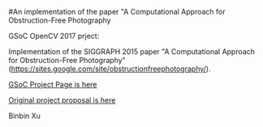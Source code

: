 #An implementation of the paper "A Computational Approach for Obstruction-Free Photography

GSoC OpenCV 2017 prject:

Implementation of the SIGGRAPH 2015 paper "A Computational Approach for Obstruction-Free Photography" (https://sites.google.com/site/obstructionfreephotography/).

[GSoC Project Page is here](https://summerofcode.withgoogle.com/dashboard/project/6685947065270272/overview/)

[Original project proposal is here](https://storage.googleapis.com/summerofcode-prod.appspot.com/gsoc/core_project/doc/4838076040871936_1491143437_ComputationalOcclusionRemovalinImageInpainting--GSoC2017proposalforopenCV_2.pdf?Expires=1496766357&GoogleAccessId=summerofcode-prod%40appspot.gserviceaccount.com&Signature=TCdVHQWJgpI%2FHS8ijzLdFsyJnXudrrisypDbk%2BolVbwpWIJ3I7So%2BR%2B5RPVFe7VKT5N%2FE1iGFp7gm7vtM0f%2BkLBmh1%2BRjE2QfyeX3kNdzI6NhcByd4hDoaLn8FS%2BuqgWyjrsQ%2BFvCfO0UQdbREsOavagPaw9EYdPHaR%2F7lCjFlMMwKhyKGGaLXBTvRTT3lazklCOJFmcfMZe2nfNVscbPLEs9ZseGjKIYOiQ85le0%2BgWTE%2BsJdv6ueTquJ%2BcHv6VY03GfjQMPxIzSQSwFAHTfl%2BA7zwxmKNEjWXSabVMNmudYz0MHcuAZmS%2FaRSp%2BvsMPM7926V8tYLwCiUegLABbA%3D%3D)

Binbin Xu

